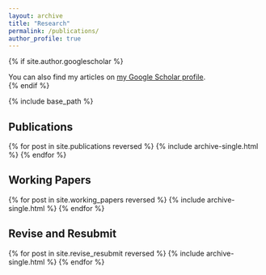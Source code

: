 ```yaml
---
layout: archive
title: "Research"
permalink: /publications/
author_profile: true
---
```

{% if site.author.googlescholar %}
  <div class="wordwrap">You can also find my articles on <a href="{{site.author.googlescholar}}">my Google Scholar profile</a>.</div>
{% endif %}

{% include base_path %}

<h2>Publications</h2>
{% for post in site.publications reversed %}
  {% include archive-single.html %}
{% endfor %}

<h2>Working Papers</h2>
{% for post in site.working_papers reversed %}
  {% include archive-single.html %}
{% endfor %}

<h2>Revise and Resubmit</h2>
{% for post in site.revise_resubmit reversed %}
  {% include archive-single.html %}
{% endfor %}
